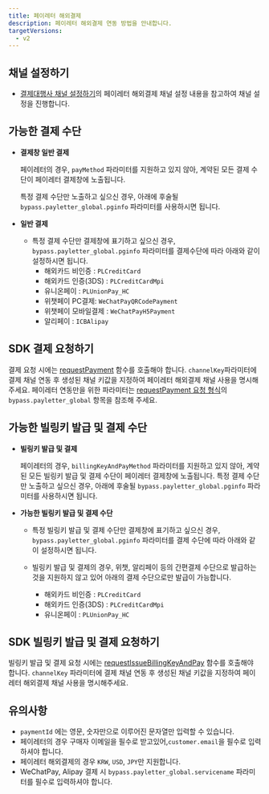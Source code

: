 ```yaml
---
title: 페이레터 해외결제
description: 페이레터 해외결제 연동 방법을 안내합니다.
targetVersions:
  - v2
---
```


## 채널 설정하기

- [결제대행사 채널 설정하기](https://developers.portone.io/opi/ko/integration/ready/readme#3-결제대행사-채널-설정하기)의 페이레터 해외결제 채널 설정 내용을 참고하여 채널 설정을 진행합니다.

## 가능한 결제 수단

- **결제창 일반 결제**

  페이레터의 경우, `payMethod` 파라미터를 지원하고 있지 않아,
  계약된 모든 결제 수단이 페이레터 결제창에 노출됩니다.

  특정 결제 수단만 노출하고 싶으신 경우, 아래에 후술될 `bypass.payletter_global.pginfo` 파라미터를 사용하시면 됩니다.

- **일반 결제**
  - 특정 결제 수단만 결제창에 표기하고 싶으신 경우, `bypass.payletter_global.pginfo` 파라미터를 결제수단에 따라 아래와 같이 설정하시면 됩니다.
    - 해외카드 비인증 : `PLCreditCard`
    - 해외카드 인증(3DS) : `PLCreditCardMpi`
    - 유니온페이 : `PLUnionPay_HC`
    - 위챗페이 PC결제: `WeChatPayQRCodePayment`
    - 위챗페이 모바일결제 : `WeChatPayH5Payment`
    - 알리페이 : `ICBAlipay`

## SDK 결제 요청하기

결제 요청 시에는 [requestPayment](https://developers.portone.io/sdk/ko/v2-sdk/payment-request?v=v2) 함수를 호출해야 합니다.
`channelKey`파라미터에 결제 채널 연동 후 생성된 채널 키값을 지정하여 페이레터 해외결제 채널 사용을 명시해주세요.
페이레터 연동만을 위한 파라미터는 [requestPayment 요청 형식](https://developers.portone.io/sdk/ko/v2-sdk/payment-request?v=v2#bypass-oneof-object)의 `bypass.payletter_global` 항목을 참조해 주세요.

## 가능한 빌링키 발급 및 결제 수단

- **빌링키 발급 및 결제**

  페이레터의 경우, `billingKeyAndPayMethod` 파라미터를 지원하고 있지 않아,
  계약된 모든 빌링키 발급 및 결제 수단이 페이레터 결제창에 노출됩니다.
  특정 결제 수단만 노출하고 싶으신 경우, 아래에 후술될 `bypass.payletter_global.pginfo` 파라미터를 사용하시면 됩니다.

- **가능한 빌링키 발급 및 결제 수단**
  - 특정 빌링키 발급 및 결제 수단만 결제창에 표기하고 싶으신 경우, `bypass.payletter_global.pginfo` 파라미터를 결제 수단에 따라 아래와 같이 설정하시면 됩니다.

  - 빌링키 발급 및 결제의 경우, 위챗, 알리페이 등의 간편결제 수단으로 발급하는 것을 지원하지 않고 있어 아래의 결제 수단으로만 발급이 가능합니다.
    - 해외카드 비인증 : `PLCreditCard`
    - 해외카드 인증(3DS) : `PLCreditCardMpi`
    - 유니온페이 : `PLUnionPay_HC`

## SDK 빌링키 발급 및 결제 요청하기

빌링키 발급 및 결제 요청 시에는 [requestIssueBillingKeyAndPay](https://developers.portone.io/sdk/ko/v2-sdk/billing-key-and-pay-request?v=v2) 함수를 호출해야 합니다.
`channelKey` 파라미터에 결제 채널 연동 후 생성된 채널 키값을 지정하여 페이레터 해외결제 채널 사용을 명시해주세요.

## 유의사항

- `paymentId` 에는 영문, 숫자만으로 이루어진 문자열만 입력할 수 있습니다.
- 페이레터의 경우 구매자 이메일을 필수로 받고있어,`customer.email`을 필수로 입력하셔야 합니다.
- 페이레터 해외결제의 경우 `KRW`, `USD`, `JPY`만 지원합니다.
- WeChatPay, Alipay 결제 시 `bypass.payletter_global.servicename` 파라미터를 필수로 입력하셔야 합니다.
